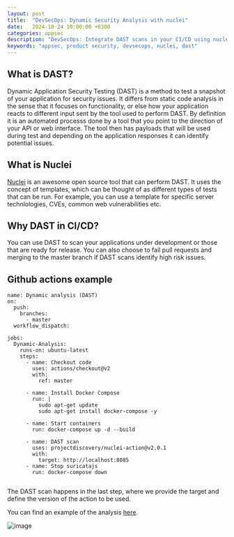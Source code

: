 ```yaml
---
layout: post
title:  "DevSecOps: Dynamic Security Analysis with nuclei"
date:   2024-10-24 10:00:00 +0300
categories: appsec
description: "DevSecOps: Integrate DAST scans in your CI/CD using nuclei"
keywords: "appsec, product security, devsecops, nuclei, dast"
---
```


## What is DAST? 

Dynamic Application Security Testing (DAST) is a method to test a snapshot of your application for security issues. It differs from static code analysis in the sense that it focuses on functionality, or else how your application reacts to different input sent by the tool used to perform DAST. By definition it is an automated processs done by a tool that you point to the direction of your API or web interface. The tool then has payloads that will be used during test and depending on the application responses it can identify potential issues. 

## What is Nuclei

[Nuclei](https://github.com/projectdiscovery/nuclei) is an awesome open source tool that can perform DAST. It uses the concept of templates, which can be thought of as different types of tests that can be run. For example, you can use a template for specific server technlologies, CVEs, common web vulnerabilities etc. 

## Why DAST in CI/CD?

You can use DAST to scan your applications under development or those that are ready for release. You can also choose to fail pull requests and merging to the master branch if DAST scans identify high risk issues. 

## Github actions example

```
name: Dynamic analysis (DAST)
on:
  push:
    branches:
      - master
  workflow_dispatch:

jobs:
  Dynamic-Analysis:
    runs-on: ubuntu-latest
    steps:
      - name: Checkout code
        uses: actions/checkout@v2
        with:
          ref: master
      
      - name: Install Docker Compose
        run: |
          sudo apt-get update
          sudo apt-get install docker-compose -y
          
      - name: Start containers
        run: docker-compose up -d --build
        
      - name: DAST scan
        uses: projectdiscovery/nuclei-action@v2.0.1
        with:
          target: http://localhost:8085
      - name: Stop suricatajs
        run: docker-compose down
          
```

The DAST scan happens in the last step, where we provide the target and define the version of the action to be used. 

You can find an example of the analysis [here](https://github.com/nkalexiou/suricatajs/actions/runs/11498390726/job/32004088011).

![image]({{site.baseurl}}/docs/assets/images/2024/dast_results.png "OSI model")